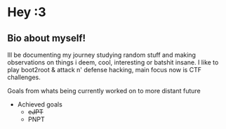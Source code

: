 # Hey :3
## Bio about myself!

Ill be documenting my journey studying random stuff and making observations on things i deem, cool, interesting or batshit insane.
I like to play boot2root & attack n' defense hacking, main focus now is CTF challenges.

Goals from whats being currently worked on to more distant future
- Achieved goals
  	- ~~eJPT~~
  	- PNPT
